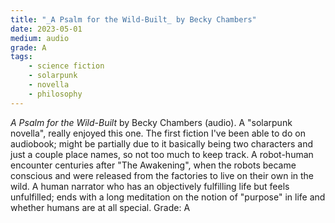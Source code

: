 ```yaml
---
title: "_A Psalm for the Wild-Built_ by Becky Chambers"
date: 2023-05-01
medium: audio
grade: A
tags:
    - science fiction
    - solarpunk
    - novella
    - philosophy
---
```


_A Psalm for the Wild-Built_ by Becky Chambers (audio). A "solarpunk novella", really enjoyed this one. The first fiction I've been able to do on audiobook; might be partially due to it basically being two characters and just a couple place names, so not too much to keep track. A robot-human encounter centuries after "The Awakening", when the robots became conscious and were released from the factories to live on their own in the wild. A human narrator who has an objectively fulfilling life but feels unfulfilled; ends with a long meditation on the notion of "purpose" in life and whether humans are at all special. Grade: A
